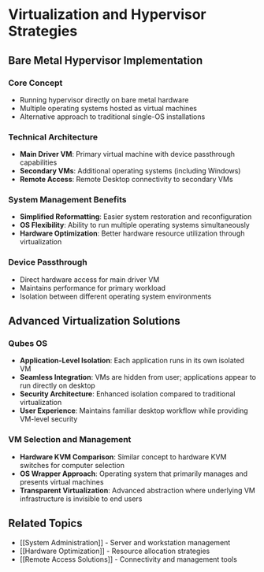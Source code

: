 # Virtualization and Hypervisor Strategies

## Bare Metal Hypervisor Implementation

### Core Concept
- Running hypervisor directly on bare metal hardware
- Multiple operating systems hosted as virtual machines
- Alternative approach to traditional single-OS installations

### Technical Architecture
- **Main Driver VM**: Primary virtual machine with device passthrough capabilities
- **Secondary VMs**: Additional operating systems (including Windows)
- **Remote Access**: Remote Desktop connectivity to secondary VMs

### System Management Benefits
- **Simplified Reformatting**: Easier system restoration and reconfiguration
- **OS Flexibility**: Ability to run multiple operating systems simultaneously
- **Hardware Optimization**: Better hardware resource utilization through virtualization

### Device Passthrough
- Direct hardware access for main driver VM
- Maintains performance for primary workload
- Isolation between different operating system environments

## Advanced Virtualization Solutions

### Qubes OS
- **Application-Level Isolation**: Each application runs in its own isolated VM
- **Seamless Integration**: VMs are hidden from user; applications appear to run directly on desktop
- **Security Architecture**: Enhanced isolation compared to traditional virtualization
- **User Experience**: Maintains familiar desktop workflow while providing VM-level security

### VM Selection and Management
- **Hardware KVM Comparison**: Similar concept to hardware KVM switches for computer selection
- **OS Wrapper Approach**: Operating system that primarily manages and presents virtual machines
- **Transparent Virtualization**: Advanced abstraction where underlying VM infrastructure is invisible to end users

## Related Topics
- [[System Administration]] - Server and workstation management
- [[Hardware Optimization]] - Resource allocation strategies
- [[Remote Access Solutions]] - Connectivity and management tools